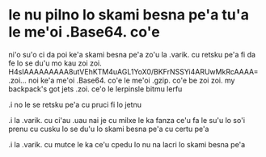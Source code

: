 le nu pilno lo skami besna pe'a tu'a le me'oi .Base64. co'e
===========================================================

ni'o su'o ci da poi ke'a skami besna pe'a zo'u la .varik. cu retsku pe'a fi da fe lo se du'u mo kau zoi zoi. H4sIAAAAAAAAA8utVEhKTM4uAGL1YoX0/BKFrNSSYi4ARUwMkRcAAAA= .zoi... noi ke'a me'oi .Base64. co'e le me'oi .gzip. co'e be zoi zoi. my backpack's got jets .zoi. ce'o le lerpinsle bitmu lerfu

.i no le se retsku pe'a cu pruci fi lo jetnu

.i la .varik. cu ci'au .uau nai je cu milxe le ka fanza ce'u fa le su'u lo so'i prenu cu cusku lo se du'u lo skami besna pe'a cu certu pe'a

.i la .varik. cu mutce le ka ce'u cpedu lo nu na lacri lo skami besna pe'a
